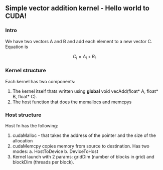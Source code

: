 ## Simple vector addition kernel - Hello world to CUDA!

### Intro
We have two vectors A and B and add each element to a new vector C. Equation is

$$C_i = A_i + B_i$$

### Kernel structure
Each kernel has two components: 

1. The kernel itself thats written using __global__ void vecAdd(float* A, float* B, float* C). 
2. The host function that does the memallocs and memcpys

### Host structure
Host fn has the following: 
1. cudaMalloc - that takes the address of the pointer and the size of the allocation
2. cudaMemcpy copies memory from source to destination. Has two modes:
a. HostToDevice
b. DeviceToHost
3. Kernel launch with 2 params: gridDim (number of blocks in grid) and blockDim (threads per block). 

